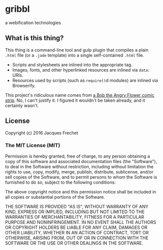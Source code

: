 # gribbl
a webification technologies

## What is this thing?

This thing is a command-line tool and gulp plugin that compiles a
plain `.html` file (or a `.jade` template) into a single self-contained
`.html` file.

* Scripts and stylesheets are inlined into the appropriate tag.
* Images, fonts, and other hyperlinked resources are inlined via
  `data:` URIs.
* Resources used by scripts (such as `require()`d modules) are inlined
  via Browserify.

This project's ridiculous name comes from [a Bob the Angry Flower
comic strip](http://www.angryflower.com/aposter.html).  No, I can't
justify it.  I figured it wouldn't be taken already, and it certainly
wasn't.

## License

Copyright (c) 2016 Jacques Frechet

### The MIT License (MIT)

Permission is hereby granted, free of charge, to any person obtaining a copy
of this software and associated documentation files (the "Software"), to deal
in the Software without restriction, including without limitation the rights
to use, copy, modify, merge, publish, distribute, sublicense, and/or sell
copies of the Software, and to permit persons to whom the Software is
furnished to do so, subject to the following conditions:

The above copyright notice and this permission notice shall be included in all
copies or substantial portions of the Software.

THE SOFTWARE IS PROVIDED "AS IS", WITHOUT WARRANTY OF ANY KIND, EXPRESS OR
IMPLIED, INCLUDING BUT NOT LIMITED TO THE WARRANTIES OF MERCHANTABILITY,
FITNESS FOR A PARTICULAR PURPOSE AND NONINFRINGEMENT. IN NO EVENT SHALL THE
AUTHORS OR COPYRIGHT HOLDERS BE LIABLE FOR ANY CLAIM, DAMAGES OR OTHER
LIABILITY, WHETHER IN AN ACTION OF CONTRACT, TORT OR OTHERWISE, ARISING FROM,
OUT OF OR IN CONNECTION WITH THE SOFTWARE OR THE USE OR OTHER DEALINGS IN THE
SOFTWARE.


